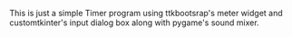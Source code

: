 This is just a simple Timer program using ttkbootsrap's meter widget and customtkinter's input dialog box along with pygame's sound mixer.
